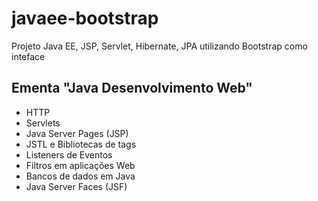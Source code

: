 # javaee-bootstrap
Projeto Java EE, JSP, Servlet, Hibernate, JPA utilizando Bootstrap como inteface

## Ementa "Java Desenvolvimento Web"
  * HTTP
  * Servlets
  * Java Server Pages (JSP)
  * JSTL e Bibliotecas de tags
  * Listeners de Eventos
  * Filtros em aplicações Web
  * Bancos de dados em Java
  * Java Server Faces (JSF)
